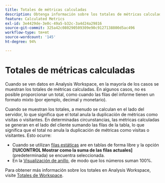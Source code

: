 ```yaml
---
title: Totales de métricas calculadas
description: Obtenga información sobre los totales de métricas calculadas en Analysis Workspace
feature: Calculated Metrics
exl-id: 3e4429de-3e0c-49a5-b32c-3a4d24a29816
source-git-commit: 325a42c080290509309e90c9127138800d5ac496
workflow-type: tm+mt
source-wordcount: '145'
ht-degree: 94%

---
```


# Totales de métricas calculadas

Cuando se ven datos en Analysis Workspace, en la mayoría de los casos se muestran los totales de métricas calculadas. En algunos casos, no es posible proporcionar un total, como cuando las filas del informe tienen un formato mixto (por ejemplo, decimal y monetario).

Cuando se muestran los totales, a menudo se calculan en el lado del servidor, lo que significa que el total anula la duplicación de métricas como visitas o visitantes. En determinadas circunstancias, las métricas calculadas se generan en el lado del cliente sumando las filas de la tabla, lo que significa que el total no anula la duplicación de métricas como visitas o visitantes. Esto ocurre:

* Cuando se utilizan [filas estáticas](/help/analyze/analysis-workspace/visualizations/freeform-table/column-row-settings/manual-vs-dynamic-rows.md) are en tablas de forma libre y la opción **[!UICONTROL Mostrar como la suma de las filas actuales]** (predeterminada) se encuentra seleccionada.
* En la [Visualización de anillo](/help/analyze/analysis-workspace/visualizations/donut.md), de modo que los números suman 100%.

Para obtener más información sobre los totales en Analysis Workspace, visite [Totales de Workspace](/help/analyze/analysis-workspace/visualizations/freeform-table/workspace-totals.md#static-row-total).
